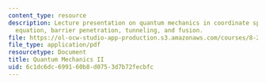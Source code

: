 ```yaml
---
content_type: resource
description: Lecture presentation on quantum mechanics in coordinate space, the Schrodinger
  equation, barrier penetration, tunneling, and fusion.
file: https://ol-ocw-studio-app-production.s3.amazonaws.com/courses/8-21-the-physics-of-energy-fall-2009/6c1dc6dc699160b8d0753d7b72fecbfc_MIT8_21s09_lec14.pdf
file_type: application/pdf
resourcetype: Document
title: Quantum Mechanics II
uid: 6c1dc6dc-6991-60b8-d075-3d7b72fecbfc
---
```

